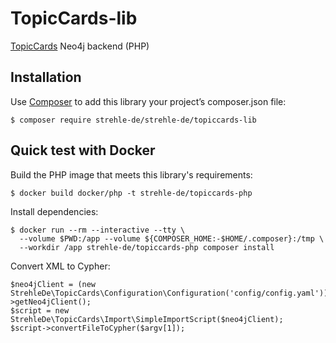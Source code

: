 # TopicCards-lib

[TopicCards](https://topiccards.net/) Neo4j backend (PHP)

## Installation

Use [Composer](https://getcomposer.org/) to add this library your project’s composer.json file:

```
$ composer require strehle-de/strehle-de/topiccards-lib
```

## Quick test with Docker

Build the PHP image that meets this library's requirements:

```
$ docker build docker/php -t strehle-de/topiccards-php
```

Install dependencies:
```
$ docker run --rm --interactive --tty \
  --volume $PWD:/app --volume ${COMPOSER_HOME:-$HOME/.composer}:/tmp \
  --workdir /app strehle-de/topiccards-php composer install
```

Convert XML to Cypher:
```
$neo4jClient = (new StrehleDe\TopicCards\Configuration\Configuration('config/config.yaml'))->getNeo4jClient();
$script = new StrehleDe\TopicCards\Import\SimpleImportScript($neo4jClient);
$script->convertFileToCypher($argv[1]);
```